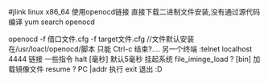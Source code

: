 #jlink linux x86_64
使用openocd链接
直接下载二进制文件安装,没有通过源代码编译 yum search openocd

openocd -f 借口文件.cfg -f target文件.cfg //文件默认安装在/usr/loacl/openocd/脚本
只能 Ctrl-c 结束?....
另一个终端 :telnet localhost 4444 链接
一些指令 halt [毫秒] 默认5毫秒 挂起系统
file_iminge_load ? [bin] 加载镜像文件 
resume ? PC |addr 执行
 exit 退出 :D     